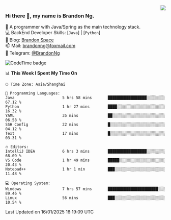 <img  align="right" src="https://github-readme-stats-brandon0824.vercel.app/api/top-langs/?username=brandon0824&layout=compact">

### Hi there 👋, my name is Brandon Ng.

🌱 A programmer with Java/Spring as the main technology stack.  
💻 BackEnd Developer Skills: [`Java`] | [`Python`]  
📝 Blog: [Brandon Space](https://brandonng.tech)  
📫 Mail: brandonng@foxmail.com  
📰 Telegram: [@BrandonNg](https://t.me/BrandonNg24)  

![CodeTime badge](https://img.shields.io/endpoint?style=flat-square&url=https%3A%2F%2Fapi.codetime.dev%2Fshield%3Fid%3D128%26project%3D%26in%3D604800000)

<!--START_SECTION:waka-->
📊 **This Week I Spent My Time On** 

```text
🕑︎ Time Zone: Asia/Shanghai

💬 Programming Languages: 
Java                     5 hrs 58 mins       █████████████████░░░░░░░░   67.12 % 
Python                   1 hr 27 mins        ████░░░░░░░░░░░░░░░░░░░░░   16.32 % 
YAML                     35 mins             ██░░░░░░░░░░░░░░░░░░░░░░░   06.58 % 
SSH Config               22 mins             █░░░░░░░░░░░░░░░░░░░░░░░░   04.12 % 
Text                     17 mins             █░░░░░░░░░░░░░░░░░░░░░░░░   03.31 % 

🔥 Editors: 
IntelliJ IDEA            6 hrs 3 mins        █████████████████░░░░░░░░   68.09 % 
VS Code                  1 hr 49 mins        █████░░░░░░░░░░░░░░░░░░░░   20.43 % 
Notepad++                1 hr 1 min          ███░░░░░░░░░░░░░░░░░░░░░░   11.48 % 

💻 Operating System: 
Windows                  7 hrs 57 mins       ██████████████████████░░░   89.46 % 
Linux                    56 mins             ███░░░░░░░░░░░░░░░░░░░░░░   10.54 % 
```


 Last Updated on 16/01/2025 16:19:09 UTC
<!--END_SECTION:waka-->

